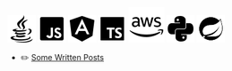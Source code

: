 [![Java](https://raw.githubusercontent.com/arisromil/arisromil/main/badges/icons8-java-50.png)](https://www.java.com/en/)
[![JavaScript](https://raw.githubusercontent.com/arisromil/arisromil/main/badges/icons8-javascript-50.png)](https://developer.mozilla.org/en-US/docs/Web/JavaScript)
[![Angular](https://raw.githubusercontent.com/arisromil/arisromil/main/badges/icons8-angularjs-50.png)](https://angular.io/)
[![TypeScript](https://raw.githubusercontent.com/arisromil/arisromil/main/badges/icons8-typescript-50.png)](https://www.typescriptlang.org/)
[![AWS](https://raw.githubusercontent.com/arisromil/arisromil/main/badges/icons8-amazon-web-services-64.png)](https://aws.amazon.com/) 
[![Python](https://raw.githubusercontent.com/arisromil/arisromil/main/badges/icons8-python-50.png)](https://www.python.org/) 
[![Spring](https://raw.githubusercontent.com/arisromil/arisromil/main/badges/spring.png)](https://www.spring.io/) 

- ✏️ [Some Written Posts](https://arisromil.github.io/)  

<!--
- 💼 Transitioning: IHS Markit 🡆 S&P Global 🡆 ❔
- 🌱 I’m currently learning 
- 👯 I’m looking to collaborate on ...
- 🤔 I’m looking for help with ...
- 💬 Ask me about ...
- 📫 How to reach me: ...
-->


